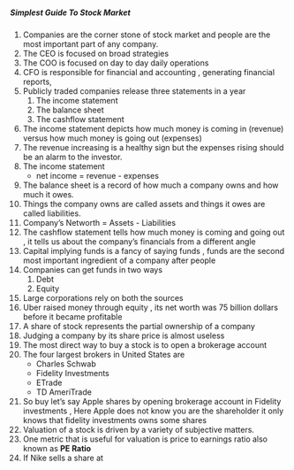 
##### Simplest Guide To Stock Market

1. Companies are the corner stone of stock market and people are the most important part of any company.
2. The CEO is focused on broad strategies
3. The COO is focused on day to day daily operations
4. CFO is responsible for financial and accounting , generating financial reports, 
5. Publicly traded companies release three statements in a year
   1. The income statement 
   2. The balance sheet 
   3. The cashflow statement
6. The income statement depicts how much money is coming in (revenue) versus how much money is going out (expenses)
7. The revenue increasing is a healthy sign but the expenses rising should be an alarm to the investor.
8. The income statement 
   - net income  = revenue - expenses
 9. The balance sheet is a record of how much a company owns and how much it owes.
 10. Things the company owns are called assets and things it owes are called liabilities.
 11. Company’s Networth = Assets - Liabilities 
 12. The cashflow statement tells how much money is coming and going out , it tells us about the company’s financials from a different angle 
 13. Capital implying funds is a fancy of saying funds , funds are the second most important ingredient of a company after people 
 14. Companies can get funds in two ways
     1. Debt
     2. Equity
15. Large corporations rely on both the sources
16. Uber raised money through equity , its net worth was 75 billion dollars before it became profitable 
17. A share of stock represents the partial ownership of a company
18. Judging a company by its share price is almost useless 
19. The most direct way to buy a stock is to open a brokerage account
20. The four largest brokers in United States are 
     - Charles Schwab 
     - Fidelity Investments
     - ETrade
     - TD AmeriTrade
21. So buy let’s say Apple shares by opening brokerage account in Fidelity investments , Here Apple does not know you are the shareholder it only knows that fidelity investments owns some shares
22. Valuation of a stock is driven by a variety of subjective matters.
23. One metric that is useful for valuation is price to earnings ratio also known as **PE Ratio**
24. If Nike sells a share at 